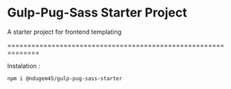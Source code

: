 Gulp-Pug-Sass Starter Project
==============================================================

A starter project for frontend templating

==============================================================

Instalation :

```
npm i @ndugem45/gulp-pug-sass-starter
```